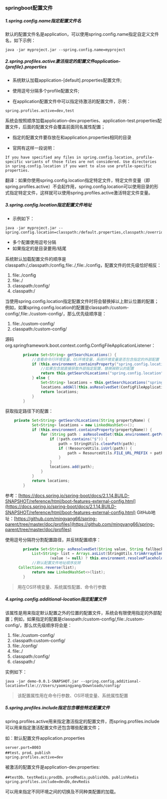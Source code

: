 ### springboot配置文件

##### 1.spring.config.name指定配置文件名

默认的配置文件名是application，可以使用spring.config.name指定自定义文件名，如下示例：

```
java -jar myproject.jar --spring.config.name=myproject
```



##### 2.spring.profiles.active激活指定的配置文件application-{profile}.properties

- 系统默认加载application-[default].properties配置文件;
- 使用逗号分隔多个profile配置文件;

- 在application配置文件中可以指定待激活的配置文件，示例：

```
spring.profiles.active=dev,test
```

系统会按照顺序加载application-dev.properties、application-test.properties配置文件，后面的配置文件会覆盖前面同名属性配置；

- 指定的配置文件要存放在和application.properties相同的目录

- 官网有这样一段说明：

```
If you have specified any files in spring.config.location, profile-specific variants of those files are not considered. Use directories in spring.config.location if you want to also use profile-specific properties.
```

翻译：如果你使用spring.config.location指定特定文件，特定文件变量（即spring.profiles.active）不会起作用，spring.config.location可以使用目录的形式指定特定文件，这样就可以使用spring.profiles.active激活特定文件变量。

##### 3.spring.config.location指定配置文件地址

- 示例如下：

```
java -jar myproject.jar --spring.config.location=classpath:/default.properties,classpath:/override.properties,file://path/
```

- 多个配置使用逗号分隔
- 如果指定的是目录要用/结尾

系统默认加载配置文件的顺序是classpath:/,classpath:/config,file:./,file:./config，配置文件的优先级恰好相反：

1. file:./config
2. file:./
3. classpath:/config/
4. classpath:/

当使用spring.config.location指定配置文件时将会替换掉以上默认位置的配置；例如，如果spring.config.location的配置是classpath:/custom-config/,file:./custom-config/，那么优先级顺序是：

1. file:./custom-config/
2. classpath:/custom-config/

源码org.springframework.boot.context.config.ConfigFileApplicationListener：

```java
        private Set<String> getSearchLocations() {
            //查看命令行环境变量、OS环境变量、系统环境变量是否包含指定的外部配置
            if (this.environment.containsProperty("spring.config.location")) {
                //如果包含就直接获取外部指定配置，替换掉默认的配置
                return this.getSearchLocations("spring.config.location");
            } else {
                Set<String> locations = this.getSearchLocations("spring.config.additional-location");
                locations.addAll(this.asResolvedSet(ConfigFileApplicationListener.this.searchLocations, "classpath:/,classpath:/config/,file:./,file:./config/"));
                return locations;
            }
        }
```

获取指定路径下的配置：

```java
	private Set<String> getSearchLocations(String propertyName) {
			Set<String> locations = new LinkedHashSet<>();
			if (this.environment.containsProperty(propertyName)) {
				for (String path : asResolvedSet(this.environment.getProperty(propertyName), null)) {
					if (!path.contains("$")) {
						path = StringUtils.cleanPath(path);
						if (!ResourceUtils.isUrl(path)) {
							path = ResourceUtils.FILE_URL_PREFIX + path;
						}
					}
					locations.add(path);
				}
			}
			return locations;
		}
```

参考：[https://docs.spring.io/spring-boot/docs/2.1.14.BUILD-SNAPSHOT/reference/html/boot-features-external-config.html](https://docs.spring.io/spring-boot/docs/2.1.14.BUILD-SNAPSHOT/reference/html/boot-features-external-config.html)
GitHub地址：[https://github.com/mingyang66/spring-parent/tree/master/doc/profiles](https://github.com/mingyang66/spring-parent/tree/master/doc/profiles)

使用逗号分隔符分割配置路径，并反转配置顺序：

```java
		private Set<String> asResolvedSet(String value, String fallback) {
			List<String> list = Arrays.asList(StringUtils.trimArrayElements(StringUtils.commaDelimitedListToStringArray(
					(value != null) ? this.environment.resolvePlaceholders(value) : fallback)));
			//默认配置文件地址顺序反转
      Collections.reverse(list);
			return new LinkedHashSet<>(list);
		}
```

> 用在OS环境变量、系统属性配置、命令行参数
>

##### 4.spring.config.additional-location指定配置文件

该属性是用来指定默认配置之外的位置的配置文件，系统会有限使用指定的外部配置；例如，如果指定的配置是classpath:/custom-config/,file:./custom-config/，那么优先级顺序将会是：

1. file:./custom-config/
2. classpath:custom-config/
3. file:./config/
4. file:./
5. classpath:/config/
6. classpath:/

实例如下：

```
java -jar demo-0.0.1-SNAPSHOT.jar --spring.config.additional-location=file:///Users/yaomingyang/Downloads/config/
```



> 该配置属性用在命令行参数、OS环境变量、系统属性配置

##### 5.spring.profiles.include指定包含哪些特定配置文件

spring.profiles.active用来指定激活指定的配置文件，而spring.profiles.include可以用来指定激活配置文件还包含哪些配置文件；

如：默认配置文件application.properties

```
server.port=8003
##test、prod、publish
spring.profiles.active=dev
```

被激活的配置文件是application-dev.properties:

```
##testDb、testRedis;prodDb、prodRedis;publishDb、publishRedis
spring.profiles.include=devDb,devRedis
```

可以用来指定不同环境之间的切换及不同种类配置的加载。